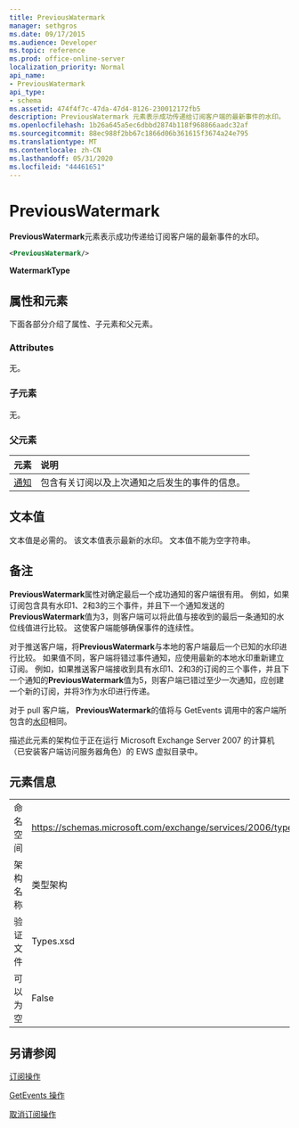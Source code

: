 ```yaml
---
title: PreviousWatermark
manager: sethgros
ms.date: 09/17/2015
ms.audience: Developer
ms.topic: reference
ms.prod: office-online-server
localization_priority: Normal
api_name:
- PreviousWatermark
api_type:
- schema
ms.assetid: 474f4f7c-47da-47d4-8126-230012172fb5
description: PreviousWatermark 元素表示成功传递给订阅客户端的最新事件的水印。
ms.openlocfilehash: 1b26a645a5ec6dbbd2874b118f968866aadc32af
ms.sourcegitcommit: 88ec988f2bb67c1866d06b361615f3674a24e795
ms.translationtype: MT
ms.contentlocale: zh-CN
ms.lasthandoff: 05/31/2020
ms.locfileid: "44461651"
---
```

# <a name="previouswatermark"></a>PreviousWatermark

**PreviousWatermark**元素表示成功传递给订阅客户端的最新事件的水印。 
  
```xml
<PreviousWatermark/>
```

 **WatermarkType**
## <a name="attributes-and-elements"></a>属性和元素

下面各部分介绍了属性、子元素和父元素。
  
### <a name="attributes"></a>Attributes

无。
  
### <a name="child-elements"></a>子元素

无。
  
### <a name="parent-elements"></a>父元素

|**元素**|**说明**|
|:-----|:-----|
|[通知](notification-ex15websvcsotherref.md) <br/> |包含有关订阅以及上次通知之后发生的事件的信息。  <br/> |
   
## <a name="text-value"></a>文本值

文本值是必需的。 该文本值表示最新的水印。 文本值不能为空字符串。
  
## <a name="remarks"></a>备注

**PreviousWatermark**属性对确定最后一个成功通知的客户端很有用。 例如，如果订阅包含具有水印1、2和3的三个事件，并且下一个通知发送的**PreviousWatermark**值为3，则客户端可以将此值与接收到的最后一条通知的水位线值进行比较。 这使客户端能够确保事件的连续性。 
  
对于推送客户端，将**PreviousWatermark**与本地的客户端最后一个已知的水印进行比较。 如果值不同，客户端将错过事件通知，应使用最新的本地水印重新建立订阅。 例如，如果推送客户端接收到具有水印1、2和3的订阅的三个事件，并且下一个通知的**PreviousWatermark**值为5，则客户端已错过至少一次通知，应创建一个新的订阅，并将3作为水印进行传递。 
  
对于 pull 客户端， **PreviousWatermark**的值将与 GetEvents 调用中的客户端所包含的[水印](watermark.md)相同。 
  
描述此元素的架构位于正在运行 Microsoft Exchange Server 2007 的计算机（已安装客户端访问服务器角色）的 EWS 虚拟目录中。
  
## <a name="element-information"></a>元素信息

|||
|:-----|:-----|
|命名空间  <br/> |https://schemas.microsoft.com/exchange/services/2006/types  <br/> |
|架构名称  <br/> |类型架构  <br/> |
|验证文件  <br/> |Types.xsd  <br/> |
|可以为空  <br/> |False  <br/> |
   
## <a name="see-also"></a>另请参阅



[订阅操作](subscribe-operation.md)
  
[GetEvents 操作](getevents-operation.md)
  
[取消订阅操作](unsubscribe-operation.md)

